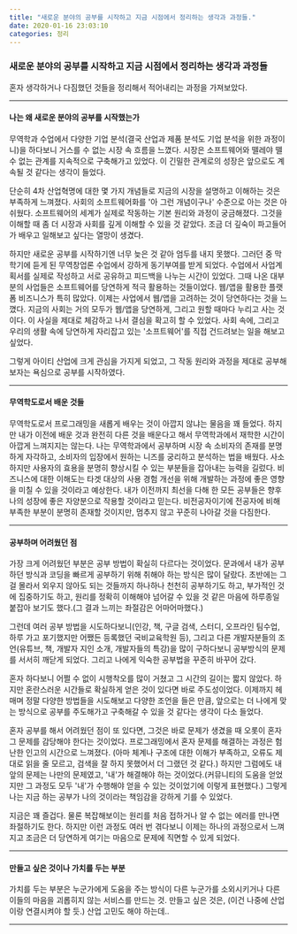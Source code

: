 ```yaml
---
title: "새로운 분야의 공부를 시작하고 지금 시점에서 정리하는 생각과 과정들."
date: 2020-01-16 23:03:10
categories: 정리
---
```


### 새로운 분야의 공부를 시작하고 지금 시점에서 정리하는 생각과 과정들

혼자 생각하거나 다짐했던 것들을 정리해서 적어내리는 과정을 가져보았다.

<hr />

#### 나는 왜 새로운 분야의 공부를 시작했는가

무역학과 수업에서 다양한 기업 분석(결국 산업과 제품 분석도 기업 분석을 위한 과정이니)을 하다보니 거스를 수 없는 시장 속 흐름을 느꼈다. 시장은 소프트웨어와 뗄레야 뗄 수 없는 관계를 지속적으로 구축해가고 있었다. 이 긴밀한 관계로의 성장은 앞으로도 계속될 것 같다는 생각이 들었다.

<!-- 이 변화의 필연성은 확실해져 갈 것이라는 느낌을 받았다.  -->

단순히 4차 산업혁명에 대한 몇 가지 개념들로 지금의 시장을 설명하고 이해하는 것은 부족하게 느껴졌다. 사회의 소프트웨어화를 '아 그런 개념이구나' 수준으로 아는 것은 아쉬웠다. 소프트웨어의 세계가 실제로 작동하는 기본 원리와 과정이 궁금해졌다. 그것을 이해할 때 좀 더 시장과 사회를 깊게 이해할 수 있을 것 같았다. 조금 더 깊숙이 파고들어가 배우고 일해보고 싶다는 열망이 생겼다.

하지만 새로운 공부를 시작하기엔 너무 늦은 것 같아 엄두를 내지 못했다. 그러던 중 막학기에 듣게 된 무역창업론 수업에서 강하게 동기부여를 받게 되었다. 수업에서 사업계획서를 실제로 작성하고 서로 공유하고 피드백을 나누는 시간이 있었다. 그때 나온 대부분의 사업들은 소프트웨어를 당연하게 적극 활용하는 것들이었다. 웹/앱을 활용한 플랫폼 비즈니스가 특히 많았다. 이제는 사업에서 웹/앱을 고려하는 것이 당연하다는 것을 느꼈다. 지금의 사회는 거의 모두가 웹/앱을 당연하게, 그리고 원할 때마다 누리고 사는 것이다. 이 사실을 제대로 체감하고 나서 결심을 확고히 할 수 있었다. 사회 속에, 그리고 우리의 생활 속에 당연하게 자리잡고 있는 '소프트웨어'를 직접 건드려보는 일을 해보고 싶었다.

그렇게 아이티 산업에 크게 관심을 가지게 되었고, 그 작동 원리와 과정을 제대로 공부해보자는 욕심으로 공부를 시작하였다.

<!--
[무역창업론에서 기업의 운영 과정, 창업 기획 방법- 사업계획서 작성, 사업성 평가 기준, 4차 산업혁명과 플랫폼 비즈니스, 실제 사례들을 통한 창업 경험 듣기, 1인마켓이라는 중고마켓 기획, 사업계획서를 같이 공유하여 보고 피드백하는 시간이 있었는데, 그때 다들 플랫폼 비즈니스, 앱을 통한 사업을 꿈꾼다는 것을 확실하게 느낌.] -->

<hr />

#### 무역학도로서 배운 것들

무역학도로서 프로그래밍을 새롭게 배우는 것이 아깝지 않냐는 물음을 꽤 들었다. 하지만 내가 이전에 배운 것과 완전히 다른 것을 배운다고 해서 무역학과에서 재학한 시간이 아깝게 느껴지지는 않는다. 나는 무역학과에서 공부하며 시장 속 소비자의 존재를 분명하게 자각하고, 소비자의 입장에서 원하는 니즈를 궁리하고 분석하는 법을 배웠다. 사소하지만 사용자의 효용을 분명히 향상시킬 수 있는 부분들을 잡아내는 능력을 길렀다.
비즈니스에 대한 이해도는 타겟 대상의 사용 경험 개선을 위해 개발하는 과정에 좋은 영향을 미칠 수 있을 것이라고 예상한다.
내가 이전까지 최선을 다해 한 모든 공부들은 향후 나의 성장에 좋은 자양분으로 작용할 것이라고 믿는다.
비전공자이기에 전공자에 비해 부족한 부분이 분명히 존재할 것이지만, 멈추지 않고 꾸준히 나아갈 것을 다짐한다.

<hr />

#### 공부하며 어려웠던 점

가장 크게 어려웠던 부분은 공부 방법이 확실히 다르다는 것이었다. 문과에서 내가 공부하던 방식과 코딩을 빠르게 공부하기 위해 취해야 하는 방식은 많이 달랐다. 초반에는 그걸 몰라서 외우지 않아도 되는 것들까지 하나하나 천천히 공부하기도 하고, 부가적인 것에 집중하기도 하고, 원리를 정확히 이해해야 넘어갈 수 있을 것 같은 마음에 하루종일 붙잡아 보기도 했다.(그 결과 느끼는 좌절감은 어마어마했다.)

그런데 여러 공부 방법을 시도하다보니(인강, 책, 구글 검색, 스터디, 오프라인 팀수업, 하루 가고 포기했지만 어쨌든 등록했던 국비교육학원 등), 그리고 다른 개발자분들의 조언(유튜브, 책, 개발자 지인 소개, 개발자들의 특강)을 많이 구하다보니 공부방식의 문제를 서서히 깨닫게 되었다. 그리고 나에게 익숙한 공부법을 꾸준히 바꾸어 갔다.

혼자 하다보니 어쩔 수 없이 시행착오를 많이 거쳤고 그 시간의 길이는 짧지 않았다. 하지만 혼란스러운 시간들로 확실하게 얻은 것이 있다면 바로 주도성이었다. 이제까지 헤매며 정말 다양한 방법들을 시도해보고 다양한 조언을 들은 만큼, 앞으로는 더 나에게 맞는 방식으로 공부를 주도해가고 구축해갈 수 있을 것 같다는 생각이 다소 들었다.

혼자 공부를 해서 어려웠던 점이 또 있다면, 그것은 바로 문제가 생겼을 때 오롯이 혼자 그 문제를 감당해야 한다는 것이었다. 프로그래밍에서 혼자 문제를 해결하는 과정은 험난한 인고의 시간으로 느껴졌다. (아마 체계나 구조에 대한 이해가 부족하고, 오류도 제대로 읽을 줄 모르고, 검색을 잘 하지 못했어서 더 그랬던 것 같다.) 하지만 그럼에도 내 앞의 문제는 나만의 문제였고, '내'가 해결해야 하는 것이었다.(커뮤니티의 도움을 얻었지만 그 과정도 모두 '내'가 수행해야 얻을 수 있는 것이었기에 이렇게 표현했다.) 그렇게 나는 지금 하는 공부가 나의 것이라는 책임감을 강하게 기를 수 있었다.

지금은 꽤 즐겁다. 물론 복잡해보이는 원리를 처음 접하거나 알 수 없는 에러를 만나면 좌절하기도 한다. 하지만 이런 과정도 여러 번 겪다보니 이제는 하나의 과정으로서 느껴지고 조금은 더 당연하게 여기는 마음으로 문제에 직면할 수 있게 되었다.

<hr />

#### 만들고 싶은 것이나 가치를 두는 부분

가치를 두는 부분은 누군가에게 도움을 주는 방식이 다른 누군가를 소외시키거나 다른 이들의 마음을 괴롭히지 않는 서비스를 만드는 것.
만들고 싶은 것은, (이건 나중에 산업이랑 연결시켜야 할 듯.)
산업 고민도 해야 하는데..

<hr />
